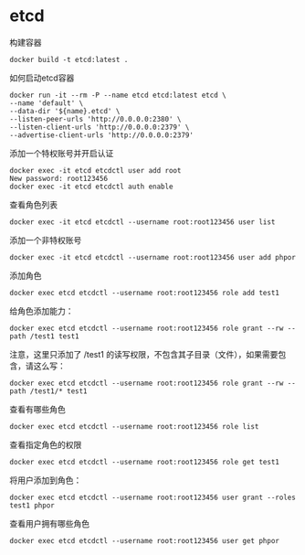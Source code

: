 # etcd

构建容器

    docker build -t etcd:latest .

如何启动etcd容器

    docker run -it --rm -P --name etcd etcd:latest etcd \
    --name 'default' \
    --data-dir '${name}.etcd' \
    --listen-peer-urls 'http://0.0.0.0:2380' \
    --listen-client-urls 'http://0.0.0.0:2379' \
    --advertise-client-urls 'http://0.0.0.0:2379'

添加一个特权账号并开启认证

    docker exec -it etcd etcdctl user add root
    New password: root123456
    docker exec -it etcd etcdctl auth enable

查看角色列表

    docker exec -it etcd etcdctl --username root:root123456 user list

添加一个非特权账号

    docker exec -it etcd etcdctl --username root:root123456 user add phpor
添加角色

    docker exec etcd etcdctl --username root:root123456 role add test1

给角色添加能力：

    docker exec etcd etcdctl --username root:root123456 role grant --rw --path /test1 test1
注意，这里只添加了 /test1 的读写权限，不包含其子目录（文件），如果需要包含，请这么写：

    docker exec etcd etcdctl --username root:root123456 role grant --rw --path /test1/* test1

查看有哪些角色

    docker exec etcd etcdctl --username root:root123456 role list

查看指定角色的权限

    docker exec etcd etcdctl --username root:root123456 role get test1

将用户添加到角色：

    docker exec etcd etcdctl --username root:root123456 user grant --roles test1 phpor

查看用户拥有哪些角色

    docker exec etcd etcdctl --username root:root123456 user get phpor
